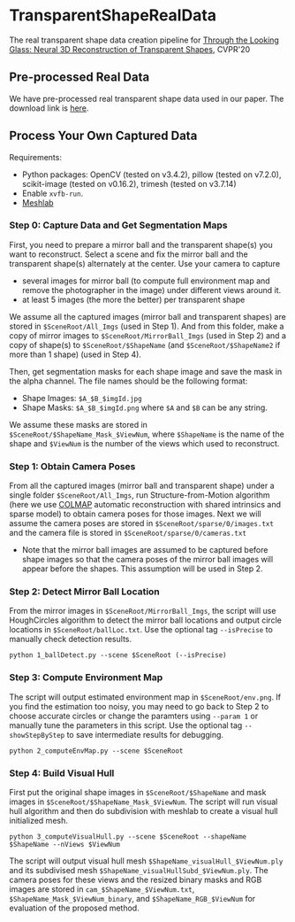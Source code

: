 # TransparentShapeRealData
The real transparent shape data creation pipeline for [Through the Looking Glass: Neural 3D Reconstruction of Transparent Shapes](http://cseweb.ucsd.edu/~viscomp/projects/CVPR20Transparent/), CVPR'20

## Pre-processed Real Data
We have pre-processed real transparent shape data used in our paper. The download link is [here]().

## Process Your Own Captured Data
Requirements: 
- Python packages: OpenCV (tested on v3.4.2), pillow (tested on v7.2.0), scikit-image (tested on v0.16.2), trimesh (tested on v3.7.14)
- Enable `xvfb-run`. 
- [Meshlab](https://www.meshlab.net)

### Step 0: Capture Data and Get Segmentation Maps
First, you need to prepare a mirror ball and the transparent shape(s) you want to reconstruct. Select a scene and fix the mirror ball and the transparent shape(s) alternately at the center. Use your camera to capture
- several images for mirror ball (to compute full environment map and remove the photographer in the image) under different views around it. 
- at least 5 images (the more the better) per transparent shape

We assume all the captured images (mirror ball and transparent shapes) are stored in `$SceneRoot/All_Imgs` (used in Step 1). And from this folder, make a copy of mirror images to `$SceneRoot/MirrorBall_Imgs` (used in Step 2) and a copy of shape(s) to `$SceneRoot/$ShapeName` (and `$SceneRoot/$ShapeName2` if more than 1 shape) (used in Step 4).

Then, get segmentation masks for each shape image and save the mask in the alpha channel. The file names should be the following format:
- Shape Images: `$A_$B_$imgId.jpg`
- Shape Masks: `$A_$B_$imgId.png`
where `$A` and `$B` can be any string. 

We assume these masks are stored in `$SceneRoot/$ShapeName_Mask_$ViewNum`, where `$ShapeName` is the name of the shape and `$ViewNum` is the number of the views which used to reconstruct.

### Step 1: Obtain Camera Poses
From all the captured images (mirror ball and transparent shape) under a single folder `$SceneRoot/All_Imgs`, run Structure-from-Motion algorithm (here we use [COLMAP](https://colmap.github.io) automatic reconstruction with shared intrinsics and sparse model) to obtain camera poses for those images. Next we will assume the camera poses are stored in `$SceneRoot/sparse/0/images.txt` and the camera file is stored in `$SceneRoot/sparse/0/cameras.txt`
- Note that the mirror ball images are assumed to be captured before shape images so that the camera poses of the mirror ball images will appear before the shapes. This assumption will be used in Step 2.

### Step 2: Detect Mirror Ball Location
From the mirror images in `$SceneRoot/MirrorBall_Imgs`, the script will use HoughCircles algorithm to detect the mirror ball locations and output circle locations in `$SceneRoot/ballLoc.txt`. Use the optional tag `--isPrecise` to manually check detection results.
```
python 1_ballDetect.py --scene $SceneRoot (--isPrecise)
```

### Step 3: Compute Environment Map
The script will output estimated environment map in `$SceneRoot/env.png`. If you find the estimation too noisy, you may need to go back to Step 2 to choose accurate circles or change the paramters using `--param 1` or manually tune the parameters in this script. Use the optional tag `--showStepByStep` to save intermediate results for debugging.

```
python 2_computeEnvMap.py --scene $SceneRoot
```

### Step 4: Build Visual Hull
First put the original shape images in `$SceneRoot/$ShapeName` and mask images in `$SceneRoot/$ShapeName_Mask_$ViewNum`. The script will run visual hull algorithm and then do subdivision with meshlab to create a visual hull initialized mesh.
```
python 3_computeVisualHull.py --scene $SceneRoot --shapeName $ShapeName --nViews $ViewNum
```
The script will output visual hull mesh `$ShapeName_visualHull_$ViewNum.ply` and its subdivised mesh `$ShapeName_visualHullSubd_$ViewNum.ply`. The camera poses for these views and the resized binary masks and RGB images are stored in `cam_$ShapeName_$ViewNum.txt`, `$ShapeName_Mask_$ViewNum_binary`, and `$ShapeName_RGB_$ViewNum` for evaluation of the proposed method.
